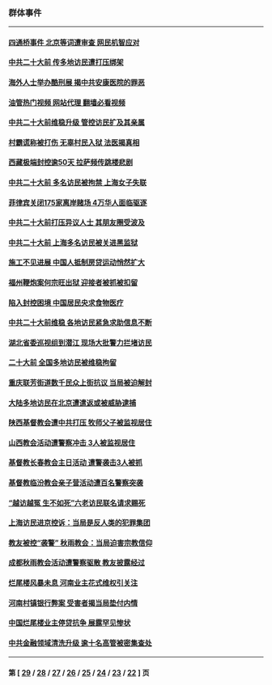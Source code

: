 ### 群体事件
---
#### [四通桥事件 北京等词遭审查 网民机智应对](../../pages/ncid279/n13845578.md?10170445) 
#### [中共二十大前 传多地访民遭打压绑架](../../pages/ncid279/n13843740.md?10170445) 
#### [海外人士举办酷刑展 揭中共安康医院的罪恶](../../pages/ncid279/n13842499.md?10170445) 
#### [油管热门视频 网站代理 翻墙必看视频](http://132.145.103.77:81/youtube.html?10170445)
#### [中共二十大前维稳升级 管控访民扩及其亲属](../../pages/ncid279/n13842240.md?10170445) 
#### [村霸谎称被打伤 无辜村民入狱 法医揭真相](../../pages/ncid279/n13838149.md?10170445) 
#### [西藏极端封控逾50天 拉萨频传跳楼悲剧](../../pages/ncid279/n13836551.md?10170445) 
#### [中共二十大前 多名访民被拘禁 上海女子失联](../../pages/ncid279/n13834363.md?10170445) 
#### [菲律宾关闭175家离岸赌场 4万华人面临驱逐](../../pages/ncid279/n13833169.md?10170445) 
#### [中共二十大前打压异议人士 其朋友圈受波及](../../pages/ncid279/n13833136.md?10170445) 
#### [中共二十大前 上海多名访民被关进黑监狱](../../pages/ncid279/n13829500.md?10170445) 
#### [施工不见进展 中国人抵制房贷运动悄然扩大](../../pages/ncid279/n13828435.md?10170445) 
#### [福州鞭炮案何宗旺出狱 迎接者被抓被扣留](../../pages/ncid279/n13824304.md?10170445) 
#### [陷入封控困境 中国居民央求食物医疗](../../pages/ncid279/n13823589.md?10170445) 
#### [中共二十大前维稳 各地访民紧急求助信息不断](../../pages/ncid279/n13822888.md?10170445) 
#### [湖北省委巡视组到潜江 现场大批警力拦堵访民](../../pages/ncid279/n13820243.md?10170445) 
#### [二十大前 全国多地访民被维稳拘留](../../pages/ncid279/n13819431.md?10170445) 
#### [重庆联芳街道数千民众上街抗议 当局被迫解封](../../pages/ncid279/n13812220.md?10170445) 
#### [大陆多地访民在北京遭遣返或被威胁逮捕](../../pages/ncid279/n13812104.md?10170445) 
#### [陕西基督教会遭中共打压 牧师父子被监视居住](../../pages/ncid279/n13811611.md?10170445) 
#### [山西教会活动遭警察冲击 3人被监视居住](../../pages/ncid279/n13808966.md?10170445) 
#### [基督教长春教会主日活动 遭警袭击3人被抓](../../pages/ncid279/n13806935.md?10170445) 
#### [基督教临汾教会亲子营活动遭百名警察突袭](../../pages/ncid279/n13806527.md?10170445) 
#### [“越访越冤 生不如死”六老访民联名请求赐死](../../pages/ncid279/n13805907.md?10170445) 
#### [上海访民进京控诉：当局是反人类的犯罪集团](../../pages/ncid279/n13803858.md?10170445) 
#### [教友被控“袭警” 秋雨教会：当局迫害宗教信仰](../../pages/ncid279/n13803563.md?10170445) 
#### [成都秋雨教会活动遭警察驱散 教友披露经过](../../pages/ncid279/n13802541.md?10170445) 
#### [烂尾楼风暴未息 河南业主花式维权引关注](../../pages/ncid279/n13794519.md?10170445) 
#### [河南村镇银行弊案 受害者揭当局垫付内情](../../pages/ncid279/n13791990.md?10170445) 
#### [中国烂尾楼业主停贷抗争 展露罕见惨状](../../pages/ncid279/n13787794.md?10170445) 
#### [中共金融领域清洗升级 逾十名高管被密集查处](../../pages/ncid279/n13782694.md?10170445) 

---
#### 第 [ [29](./29.md?10170445) / [28](./28.md?10170445) / [27](./27.md?10170445) / [26](./26.md?10170445) / [25](./25.md?10170445) / [24](./24.md?10170445) / [23](./23.md?10170445) / [22](./22.md?10170445) ] 页
